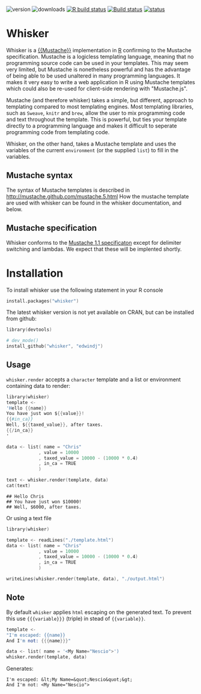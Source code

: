 ![version](http://www.r-pkg.org/badges/version/whisker)
![downloads](http://cranlogs.r-pkg.org/badges/whisker)
[![R build status](https://github.com/edwindj/whisker/workflows/R-CMD-check/badge.svg)](https://github.com/edwindj/whisker/actions)
[![Build status](https://ci.appveyor.com/api/projects/status/p8t4sin18l54h72d?svg=true)](https://ci.appveyor.com/project/edwindj/whisker)
[![status](https://tinyverse.netlify.com/badge/whisker)](https://CRAN.R-project.org/package=whisker)


Whisker
=======

Whisker is a [{{Mustache}}](http://mustache.github.com) implementation in 
[R](http://www.r-project.org/) confirming to the Mustache specification.
Mustache is a logicless templating language, meaning that no programming source
code can be used in your templates. This may seem very limited, but Mustache is 
nonetheless powerful and has the advantage of being able to be used unaltered in 
many programming languages. It makes it very easy to write a web application in R 
using Mustache templates which could also be re-used for client-side rendering with
"Mustache.js".

Mustache (and therefore whisker) takes a simple, but different, approach to
templating compared to most templating engines. Most templating libraries, 
such as `Sweave`, `knitr` and `brew`, allow the user to mix programming code and text 
throughout the template. This is powerful, but ties your template directly
to a programming language and makes it difficult to seperate programming code from 
templating code.

Whisker, on the other hand, takes a Mustache template and uses the variables of the 
current `environment` (or the supplied `list`) to fill in the variables.

Mustache syntax
---------------

The syntax of Mustache templates is described in http://mustache.github.com/mustache.5.html 
How the mustache template are used with whisker can be found in the whisker documentation, and below.

Mustache specification
----------------------
Whisker conforms to the [Mustache 1.1 specificaton](https://github.com/mustache/spec) except for delimiter switching and
lambdas. We expect that these will be implented shortly.

Installation
============

To install whisker use the following statement in your R console

```S
install.packages("whisker")
```

The latest whisker version is not yet available on CRAN, but can be installed from github:

```S
library(devtools)

# dev_mode()
install_github("whisker", "edwindj")
```

Usage
-----

`whisker.render` accepts a `character` template and a list or environment containing data to render:


```S
library(whisker)
template <- 
'Hello {{name}}
You have just won ${{value}}!
{{#in_ca}}
Well, ${{taxed_value}}, after taxes.
{{/in_ca}}
'

data <- list( name = "Chris"
            , value = 10000
            , taxed_value = 10000 - (10000 * 0.4)
            , in_ca = TRUE
            )

text <- whisker.render(template, data)
cat(text)
```

```
## Hello Chris
## You have just won $10000!
## Well, $6000, after taxes.
```


Or using a text file


```S
library(whisker)

template <- readLines("./template.html")
data <- list( name = "Chris"
            , value = 10000
            , taxed_value = 10000 - (10000 * 0.4)
            , in_ca = TRUE
            )

writeLines(whisker.render(template, data), "./output.html")
```


Note
----

By default `whisker` applies `html` escaping on the generated text.
To prevent this use `{{{variable}}}` (triple) in stead of `{{variable}}`.


```S
template <- 
"I'm escaped: {{name}}
And I'm not: {{{name}}}"

data <- list( name = '<My Name="Nescio">')
whisker.render(template, data)
```

Generates:
```
I'm escaped: &lt;My Name=&quot;Nescio&quot;&gt;
And I'm not: <My Name="Nescio">
```
